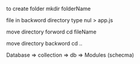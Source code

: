 
to create folder 
mkdir  folderName

file in backword directory
type nul > app.js

move directory forword 
cd fileName

move directory backword
cd ..


Database => collection =>
db => Modules (schecma)

